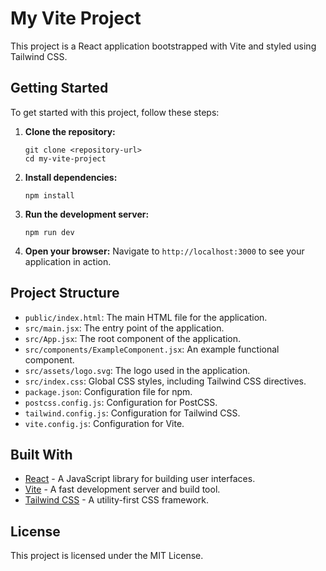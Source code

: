 # My Vite Project

This project is a React application bootstrapped with Vite and styled using Tailwind CSS.

## Getting Started

To get started with this project, follow these steps:

1. **Clone the repository:**
   ```
   git clone <repository-url>
   cd my-vite-project
   ```

2. **Install dependencies:**
   ```
   npm install
   ```

3. **Run the development server:**
   ```
   npm run dev
   ```

4. **Open your browser:**
   Navigate to `http://localhost:3000` to see your application in action.

## Project Structure

- `public/index.html`: The main HTML file for the application.
- `src/main.jsx`: The entry point of the application.
- `src/App.jsx`: The root component of the application.
- `src/components/ExampleComponent.jsx`: An example functional component.
- `src/assets/logo.svg`: The logo used in the application.
- `src/index.css`: Global CSS styles, including Tailwind CSS directives.
- `package.json`: Configuration file for npm.
- `postcss.config.js`: Configuration for PostCSS.
- `tailwind.config.js`: Configuration for Tailwind CSS.
- `vite.config.js`: Configuration for Vite.

## Built With

- [React](https://reactjs.org/) - A JavaScript library for building user interfaces.
- [Vite](https://vitejs.dev/) - A fast development server and build tool.
- [Tailwind CSS](https://tailwindcss.com/) - A utility-first CSS framework.

## License

This project is licensed under the MIT License.